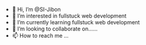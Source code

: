 - 👋 Hi, I’m @SI-Jibon
- 👀 I’m interested in fullstuck web development 
- 🌱 I’m currently learning fullstuck web development 
- 💞️ I’m looking to collaborate on...... 
- 📫 How to reach me ...

<!---
SI-Jibon/SI-Jibon is a ✨ special ✨ repository because its `README.md` (this file) appears on your GitHub profile.
You can click the Preview link to take a look at your changes.
--->
